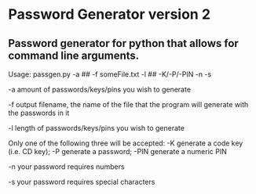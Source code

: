 # Password Generator version 2

## Password generator for python that allows for command line arguments.

Usage: passgen.py -a ## -f someFile.txt -l ## -K/-P/-PIN -n -s

-a amount of passwords/keys/pins you wish to generate

-f output filename, the name of the file that the program will generate with the passwords in it

-l length of passwords/keys/pins you wish to generate

 Only one of the following three will be accepted:
 -K generate a code key (i.e. CD key);
 -P generate a password;
 -PIN generate a numeric PIN

-n your password requires numbers

-s your password requires special characters
